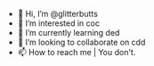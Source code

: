 - 👋 Hi, I’m @glitterbutts
- 👀 I’m interested in coc
- 🌱 I’m currently learning ded
- 💞️ I’m looking to collaborate on cdd
- 📫 How to reach me | You don't.

<!---
glitterbutts/glitterbutts is a ✨ special ✨ repository because its `README.md` (this file) appears on your GitHub profile.
You can click the Preview link to take a look at your changes.
--->
